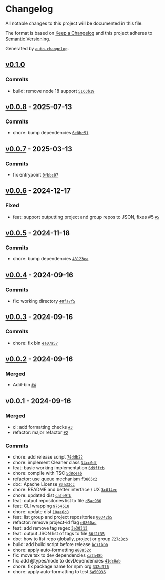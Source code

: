 # Changelog

All notable changes to this project will be documented in this file.

The format is based on [Keep a Changelog](https://keepachangelog.com/en/1.0.0/)
and this project adheres to [Semantic Versioning](https://semver.org/spec/v2.0.0.html).

Generated by [`auto-changelog`](https://github.com/CookPete/auto-changelog).

## [v0.1.0](https://github.com/gitlab-container-registry-cleaner/gitlab-container-registry-cleaner/compare/v0.0.8...v0.1.0)

### Commits

- build: remove node 18 support [`5163b19`](https://github.com/gitlab-container-registry-cleaner/gitlab-container-registry-cleaner/commit/5163b19d7ce54ff06240ee141b725009ac59a839)

## [v0.0.8](https://github.com/gitlab-container-registry-cleaner/gitlab-container-registry-cleaner/compare/v0.0.7...v0.0.8) - 2025-07-13

### Commits

- chore: bump dependencies [`6e8bc51`](https://github.com/gitlab-container-registry-cleaner/gitlab-container-registry-cleaner/commit/6e8bc5180d5a1e986482824216f7fff81850b293)

## [v0.0.7](https://github.com/gitlab-container-registry-cleaner/gitlab-container-registry-cleaner/compare/v0.0.6...v0.0.7) - 2025-03-13

### Commits

- fix entrypoint [`0fbbc07`](https://github.com/gitlab-container-registry-cleaner/gitlab-container-registry-cleaner/commit/0fbbc07e99d2799dcbb0a901fe79dfb7c057a1bd)

## [v0.0.6](https://github.com/gitlab-container-registry-cleaner/gitlab-container-registry-cleaner/compare/v0.0.5...v0.0.6) - 2024-12-17

### Fixed

- feat: support outputting project and group repos to JSON, fixes #5 [`#5`](https://github.com/gitlab-container-registry-cleaner/gitlab-container-registry-cleaner/issues/5)

## [v0.0.5](https://github.com/gitlab-container-registry-cleaner/gitlab-container-registry-cleaner/compare/v0.0.4...v0.0.5) - 2024-11-18

### Commits

- chore: bump dependencies [`48123ea`](https://github.com/gitlab-container-registry-cleaner/gitlab-container-registry-cleaner/commit/48123ea2c7be42e1547edd536870bfd5329c3136)

## [v0.0.4](https://github.com/gitlab-container-registry-cleaner/gitlab-container-registry-cleaner/compare/v0.0.3...v0.0.4) - 2024-09-16

### Commits

- fix: working directory [`40fa7f5`](https://github.com/gitlab-container-registry-cleaner/gitlab-container-registry-cleaner/commit/40fa7f58947a5460bf31b3578f69676eb9058f87)

## [v0.0.3](https://github.com/gitlab-container-registry-cleaner/gitlab-container-registry-cleaner/compare/v0.0.2...v0.0.3) - 2024-09-16

### Commits

- chore: fix bin [`ea07a57`](https://github.com/gitlab-container-registry-cleaner/gitlab-container-registry-cleaner/commit/ea07a57022d9531c79481e0252aa3999f4073eb9)

## [v0.0.2](https://github.com/gitlab-container-registry-cleaner/gitlab-container-registry-cleaner/compare/v0.0.1...v0.0.2) - 2024-09-16

### Merged

- Add-bin [`#4`](https://github.com/gitlab-container-registry-cleaner/gitlab-container-registry-cleaner/pull/4)

## v0.0.1 - 2024-09-16

### Merged

- ci: add formatting checks [`#3`](https://github.com/gitlab-container-registry-cleaner/gitlab-container-registry-cleaner/pull/3)
- refactor: major refactor [`#2`](https://github.com/gitlab-container-registry-cleaner/gitlab-container-registry-cleaner/pull/2)

### Commits

- chore: add release script [`78ddb22`](https://github.com/gitlab-container-registry-cleaner/gitlab-container-registry-cleaner/commit/78ddb2207f84bfa9106cc41f7f994a7d0b8cfc31)
- chore: implement Cleaner class [`34cc0df`](https://github.com/gitlab-container-registry-cleaner/gitlab-container-registry-cleaner/commit/34cc0df5ba90a869e7c0c8414cab118ede51d2ef)
- feat: basic working implementation [`6d9ffcb`](https://github.com/gitlab-container-registry-cleaner/gitlab-container-registry-cleaner/commit/6d9ffcba4f6c7d391900d7f7ff49a552dfc86d7c)
- chore: compile with TSC [`5d8ceab`](https://github.com/gitlab-container-registry-cleaner/gitlab-container-registry-cleaner/commit/5d8ceab12b664ed6f7c966deb99894035aed5876)
- refactor: use queue mechanism [`f3865c2`](https://github.com/gitlab-container-registry-cleaner/gitlab-container-registry-cleaner/commit/f3865c2fc7ef8a13e75295eb4a206ae525e88f97)
- doc: Apache License [`8aa33cc`](https://github.com/gitlab-container-registry-cleaner/gitlab-container-registry-cleaner/commit/8aa33ccb43e0dba27854f88b375654a83c9f39d8)
- chore: README and better interface / UX [`3c014ec`](https://github.com/gitlab-container-registry-cleaner/gitlab-container-registry-cleaner/commit/3c014ecfe97fdaf07ace993ca754a27bfa7f00d6)
- chore: updated dist [`cafe9fb`](https://github.com/gitlab-container-registry-cleaner/gitlab-container-registry-cleaner/commit/cafe9fb3791de2c26cf84a3f9720636055f48174)
- feat: output repositories list to file [`d5ac986`](https://github.com/gitlab-container-registry-cleaner/gitlab-container-registry-cleaner/commit/d5ac9864740eeabed5e0525b622b39bcbbfe404d)
- feat: CLI wrapping [`9764518`](https://github.com/gitlab-container-registry-cleaner/gitlab-container-registry-cleaner/commit/9764518cfae82858bfb2ea96723b2958986fb45a)
- chore: update dist [`10aa6c8`](https://github.com/gitlab-container-registry-cleaner/gitlab-container-registry-cleaner/commit/10aa6c82d5dd18b4d9709158cbce4b214a1e227f)
- feat: list group and project repositories [`00342b5`](https://github.com/gitlab-container-registry-cleaner/gitlab-container-registry-cleaner/commit/00342b5dc1165a6eeaba433fef34fc08e87b241c)
- refactor: remove project-id flag [`e0860ac`](https://github.com/gitlab-container-registry-cleaner/gitlab-container-registry-cleaner/commit/e0860ac75f88b3755415f0e8130afe37a40262dc)
- feat:  add remove tag regex [`3e30313`](https://github.com/gitlab-container-registry-cleaner/gitlab-container-registry-cleaner/commit/3e3031339f3b3195286b77e43a34ddacf5d55274)
- feat: output JSON list of tags to file [`66f2f35`](https://github.com/gitlab-container-registry-cleaner/gitlab-container-registry-cleaner/commit/66f2f359e695a13825194ee07d58c4fafcfbc7c7)
- doc: how to list repo globally, project or group [`727c8cb`](https://github.com/gitlab-container-registry-cleaner/gitlab-container-registry-cleaner/commit/727c8cb9ec4889596ba0a712db2d73045e900c6d)
- build: add build script before release [`bc71bb6`](https://github.com/gitlab-container-registry-cleaner/gitlab-container-registry-cleaner/commit/bc71bb6be83135d809051d14787af1668dddfd3b)
- chore: apply auto-formatting [`e88a52c`](https://github.com/gitlab-container-registry-cleaner/gitlab-container-registry-cleaner/commit/e88a52c3215b45537cddfa7f3e3bb5fd16c70842)
- fix: move tsx to dev dependencies [`ca2a48b`](https://github.com/gitlab-container-registry-cleaner/gitlab-container-registry-cleaner/commit/ca2a48b78ae9ff192d954b4d1358b0f5483ed1bd)
- fix: add @types/node to devDependencies [`41dc0ab`](https://github.com/gitlab-container-registry-cleaner/gitlab-container-registry-cleaner/commit/41dc0ab2ebdb7e43b79b796f078ba9c177ccfdca)
- chore: fix package name for npm org [`332d976`](https://github.com/gitlab-container-registry-cleaner/gitlab-container-registry-cleaner/commit/332d9767d23f392b6470d53b06f909afe442a2d5)
- chore: apply auto-formatting to test [`6a50936`](https://github.com/gitlab-container-registry-cleaner/gitlab-container-registry-cleaner/commit/6a50936d2d0fe302398c46101fb430ac5919e97c)
